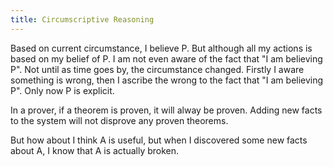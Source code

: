 ```yaml
---
title: Circumscriptive Reasoning
---
```


Based on current circumstance, I believe P.
But although all my actions is based on my belief of P.
I am not even aware of the fact that "I am believing P".
Not until as time goes by, the circumstance changed.
Firstly I aware something is wrong,
then I ascribe the wrong to the fact that "I am believing P".
Only now P is explicit.

In a prover,
if a theorem is proven, it will alway be proven.
Adding new facts to the system will not disprove any proven theorems.

But how about I think A is useful,
but when I discovered some new facts about A,
I know that A is actually broken.
